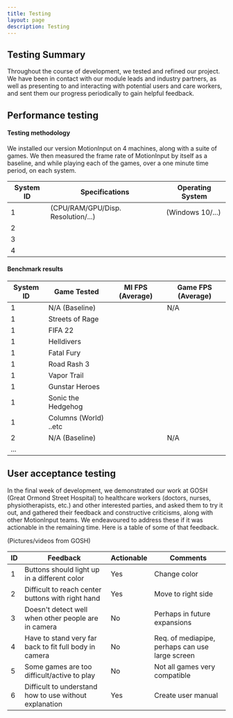 ```yaml
---
title: Testing
layout: page
description: Testing
---
```

  
## Testing Summary
  
Throughout the course of development, we tested and refined our project. We have been in contact with our module leads and industry partners, as well as presenting to and interacting with potential users and care workers, and sent them our progress periodically to gain helpful feedback.

  
## Performance testing
  
#### Testing methodology
  
We installed our version MotionInput on 4 machines, along with a suite of games. We then measured the frame rate of MotionInput by itself as a baseline, and while playing each of the games, over a one minute time period, on each system.

| System ID | Specifications                          | Operating System |
| --------- | --------------------------------------- | ---------------- |
| 1         | (CPU/RAM/GPU/Disp. Resolution/...)      | (Windows 10/...) |
| 2         |                                         |                  |
| 3         |                                         |                  |
| 4         |                                         |                  |
  
  
#### Benchmark results
  
| System ID | Game Tested                             | MI FPS (Average) | Game FPS (Average) |
| --------- | --------------------------------------- | ---------------- | ------------------ |
| 1         | N/A (Baseline)                          |                  | N/A                |
| 1         | Streets of Rage                         |                  |                    |
| 1         | FIFA 22                                 |                  |                    |
| 1         | Helldivers                              |                  |                    |
| 1         | Fatal Fury                              |                  |                    |
| 1         | Road Rash 3                             |                  |                    |
| 1         | Vapor Trail                             |                  |                    |
| 1         | Gunstar Heroes                          |                  |                    |
| 1         | Sonic the Hedgehog                      |                  |                    |
| 1         | Columns (World) ..etc                   |                  |                    |
| 2         | N/A (Baseline)                          |                  | N/A                |
| ...       |                                         |                  |                    |

  

## User acceptance testing
  
In the final week of development, we demonstrated our work at GOSH (Great Ormond Street Hospital) to healthcare workers (doctors, nurses, physiotherapists, etc.) and other interested parties, and asked them to try it out, and gathered their feedback and constructive criticisms, along with other MotionInput teams. We endeavoured to address these if it was actionable in the remaining time. Here is a table of some of that feedback.
  
(Pictures/videos from GOSH)
  
| ID | Feedback                                                         | Actionable | Comments                                        |
| -- | ---------------------------------------------------------------- | ---------- | ----------------------------------------------- |
| 1  | Buttons should light up in a different color                     | Yes        | Change color                                    |
| 2  | Difficult to reach center buttons with right hand                | Yes        | Move to right side                              |
| 3  | Doesn't detect well when other people are in camera              | No         | Perhaps in future expansions                    |
| 4  | Have to stand very far back to fit full body in camera           | No         | Req. of mediapipe, perhaps can use large screen |
| 5  | Some games are too difficult/active to play                      | No         | Not all games very compatible                   |
| 6  | Difficult to understand how to use without explanation           | Yes        | Create user manual                              |
  